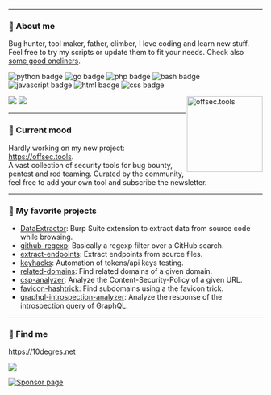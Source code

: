 

---

### 🧔 About me

Bug hunter, tool maker, father, climber, I love coding and learn new stuff.  
Feel free to try my scripts or update them to fit your needs.
Check also [some good oneliners](https://gist.github.com/gwen001).  
<p>
    <img src="https://img.shields.io/badge/-python-green" alt="python badge">
    <img src="https://img.shields.io/badge/-go-red" alt="go badge">
    <img src="https://img.shields.io/badge/-php-blue" alt="php badge">
    <img src="https://img.shields.io/badge/-bash-orange" alt="bash badge">
    <img src="https://img.shields.io/badge/-javascript-yellow" alt="javascript badge">
    <img src="https://img.shields.io/badge/-html-purple" alt="html badge">
    <img src="https://img.shields.io/badge/-css-pink" alt="css badge">
</p>

<img src="https://github-readme-stats.vercel.app/api?username=gwen001&count_private=true&&show_icons=true&theme=default&hide_title=true&hide_border=true&include_all_commits=true&disable_animations=true&hide=contribs,prs">

<img src="https://github-readme-stats.vercel.app/api/top-langs/?username=gwen001&layout=compact&langs_count=6&hide_title=true&disable_animations=true&count_private=true&&show_icons=true&hide_border=true&include_all_commits=true">


<img align="right" src="https://offsec.tools/img/preview.png" alt="offsec.tools" height="150">

---

### 💾 Current mood

Hardly working on my new project: https://offsec.tools.  
A vast collection of security tools for bug bounty, pentest and red teaming.
Curated by the community, feel free to add your own tool and subscribe the newsletter.


---

### 🥰 My favorite projects

- [DataExtractor](https://github.com/gwen001/DataExtractor): Burp Suite extension to extract data from source code while browsing.  
- [github-regexp](https://github.com/gwen001/github-regexp): Basically a regexp filter over a GitHub search.  
- [extract-endpoints](https://github.com/gwen001/extract-endpoints): Extract endpoints from source files.  
- [keyhacks](https://github.com/gwen001/keyhacks): Automation of tokens/api keys testing.  
- [related-domains](https://github.com/gwen001/related-domains): Find related domains of a given domain.  
- [csp-analyzer](https://github.com/gwen001/csp-analyzer): Analyze the Content-Security-Policy of a given URL.  
- [favicon-hashtrick](https://github.com/gwen001/favicon-hashtrick): Find subdomains using a the favicon trick.  
- [graphql-introspection-analyzer](https://github.com/gwen001/graphql-introspection-analyzer): Analyze the response of the introspection query of GraphQL.  

---

### 📧 Find me

https://10degres.net  

<a href="https://twitter.com/gwendallecoguic"><img src="https://img.shields.io/twitter/follow/gwendallecoguic.svg?logo=twitter"></a>

[![Sponsor page](https://raw.githubusercontent.com/gwen001/10degres_hugo/master/static/assets/img/github-sponsor.png)](https://github.com/sponsors/gwen001)
